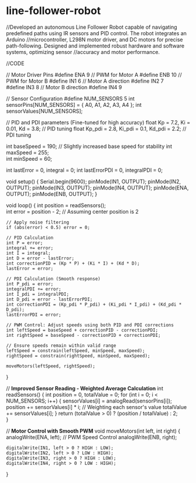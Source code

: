 # line-follower-robot
//Developed an autonomous Line Follower Robot capable of navigating predefined paths using IR sensors and PID control. The robot integrates an Arduino //microcontroller, L298N motor driver, and DC motors for precise path-following. Designed and implemented robust hardware and software systems, optimizing sensor //accuracy and motor performance. 


//CODE


// Motor Driver Pins
#define ENA 9      // PWM for Motor A
#define ENB 10     // PWM for Motor B
#define IN1 6      // Motor A direction
#define IN2 7      
#define IN3 8      // Motor B direction
#define IN4 9      

// Sensor Configuration
#define NUM_SENSORS 5
int sensorPins[NUM_SENSORS] = { A0, A1, A2, A3, A4 };
int sensorValues[NUM_SENSORS];

// PID and PDI parameters (Fine-tuned for high accuracy)
float Kp = 7.2, Ki = 0.01, Kd = 3.8; // PID tuning
float Kp_pdi = 2.8, Ki_pdi = 0.1, Kd_pdi = 2.2; // PDI tuning

int baseSpeed = 190; // Slightly increased base speed for stability
int maxSpeed = 255;  
int minSpeed = 60;    

int lastError = 0, integral = 0;
int lastErrorPDI = 0, integralPDI = 0;

void setup() {
    Serial.begin(9600);
    pinMode(IN1, OUTPUT);
    pinMode(IN2, OUTPUT);
    pinMode(IN3, OUTPUT);
    pinMode(IN4, OUTPUT);
    pinMode(ENA, OUTPUT);
    pinMode(ENB, OUTPUT);
}

void loop() {
    int position = readSensors();  
    int error = position - 2;  // Assuming center position is 2

    // Apply noise filtering
    if (abs(error) < 0.5) error = 0;  

    // PID Calculation
    int P = error;
    integral += error;
    int I = integral;
    int D = error - lastError;
    int correctionPID = (Kp * P) + (Ki * I) + (Kd * D);
    lastError = error;

    // PDI Calculation (Smooth response)
    int P_pdi = error;
    integralPDI += error;
    int I_pdi = integralPDI;
    int D_pdi = error - lastErrorPDI;
    int correctionPDI = (Kp_pdi * P_pdi) + (Ki_pdi * I_pdi) + (Kd_pdi * D_pdi);
    lastErrorPDI = error;

    // PWM Control: Adjust speeds using both PID and PDI corrections
    int leftSpeed = baseSpeed + correctionPID - correctionPDI;
    int rightSpeed = baseSpeed - correctionPID + correctionPDI;

    // Ensure speeds remain within valid range
    leftSpeed = constrain(leftSpeed, minSpeed, maxSpeed);
    rightSpeed = constrain(rightSpeed, minSpeed, maxSpeed);

    moveMotors(leftSpeed, rightSpeed);
}

// **Improved Sensor Reading - Weighted Average Calculation**
int readSensors() {
    int position = 0, totalValue = 0;
    for (int i = 0; i < NUM_SENSORS; i++) {
        sensorValues[i] = analogRead(sensorPins[i]);
        position += sensorValues[i] * i;   // Weighting each sensor's value
        totalValue += sensorValues[i];
    }
    return (totalValue > 0) ? (position / totalValue) : 2;  
}

// **Motor Control with Smooth PWM**
void moveMotors(int left, int right) {
    analogWrite(ENA, left);  // PWM Speed Control
    analogWrite(ENB, right);
    
    digitalWrite(IN1, left > 0 ? HIGH : LOW);
    digitalWrite(IN2, left > 0 ? LOW : HIGH);
    digitalWrite(IN3, right > 0 ? HIGH : LOW);
    digitalWrite(IN4, right > 0 ? LOW : HIGH);
}
